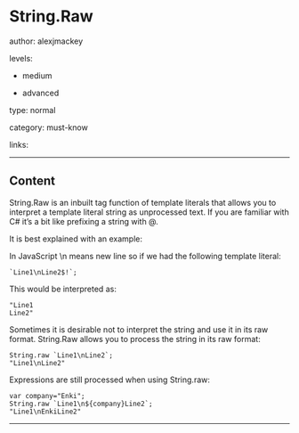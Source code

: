 # String.Raw
author: alexjmackey

levels:

  - medium

  - advanced

type: normal

category: must-know

links:

---
## Content

String.Raw is an inbuilt tag function of template literals that allows you to interpret a template literal string as unprocessed text. If you are familiar with C# it’s a bit like prefixing a string with @.

It is best explained with an example:

In JavaScript \n means new line so if we had the following template literal:
```
`Line1\nLine2$!`;
```
This would be interpreted as:

```
"Line1
Line2"
```

Sometimes it is desirable not to interpret the string and use it in its raw format.
String.Raw allows you to process the string in its raw format:

```
String.raw `Line1\nLine2`;
"Line1\nLine2"
```

Expressions are still processed when using String.raw:

```
var company="Enki";
String.raw `Line1\n${company}Line2`;
"Line1\nEnkiLine2"
```
---
